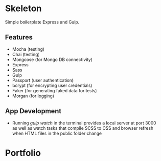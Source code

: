 # Skeleton

Simple boilerplate Express and Gulp.

## Features

* Mocha (testing)
* Chai (testing)
* Mongoose (for Mongo DB connectivity)
* Express
* Sass
* Gulp
* Passport (user authentication)
* bcrypt (for encrypting user credentials)
* Faker (for generating faked data for tests)
* Morgan (for logging)

## App Development

* Running *gulp watch* in the terminal provides a local server at port 3000 as well as watch tasks that compile SCSS to CSS and browser refresh when HTML files in the public folder change
# Portfolio

